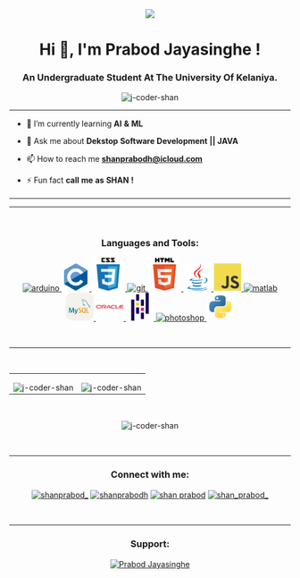 <p align="center"><picture align="center"><img align="center" src = "https://github.com/7oSkaaa/7oSkaaa/blob/main/Images/about_me.gif?raw=true" width = 70px></picture></p>
<h1 align="center">Hi 👋, I'm Prabod Jayasinghe !</h1>
<h3 align="center">An Undergraduate Student At The University Of Kelaniya.</h3>

<p align="CENTER"> <img src="https://komarev.com/ghpvc/?username=j-coder-shan&label=Profile%20views&color=0e75b6&style=flat" alt="j-coder-shan" /> </p>

<table align="center">
<tr border="none">
<td width="50%" align="left">

- 🌱 I’m currently learning **AI & ML**

- 💬 Ask me about **Dekstop Software Development || JAVA**

- 📫 How to reach me **shanprabodh@icloud.com**

- ⚡ Fun fact **call me as SHAN !**
  
</td>
</tr>
</table>

- ---

<br>
<h3 align="CENTER">Languages and Tools:</h3>
<p align="CENTER"> <a href="https://www.arduino.cc/" target="_blank" rel="noreferrer"> <img src="https://cdn.worldvectorlogo.com/logos/arduino-1.svg" alt="arduino" width="50" height="50"/> </a> 
  <a href="https://www.cprogramming.com/" target="_blank" rel="noreferrer"> <img src="https://raw.githubusercontent.com/devicons/devicon/master/icons/c/c-original.svg" alt="c" width="50" height="50"/> </a> 
  <a href="https://www.w3schools.com/css/" target="_blank" rel="noreferrer"> <img src="https://raw.githubusercontent.com/devicons/devicon/master/icons/css3/css3-original-wordmark.svg" alt="css3" width="60" height="60"/> </a> 
  <a href="https://git-scm.com/" target="_blank" rel="noreferrer"> <img src="https://www.vectorlogo.zone/logos/git-scm/git-scm-icon.svg" alt="git" width="50" height="50"/> </a> 
  <a href="https://www.w3.org/html/" target="_blank" rel="noreferrer"> <img src="https://raw.githubusercontent.com/devicons/devicon/master/icons/html5/html5-original-wordmark.svg" alt="html5" width="60" height="60"/> </a> 
  <a href="https://www.java.com" target="_blank" rel="noreferrer"> <img src="https://raw.githubusercontent.com/devicons/devicon/master/icons/java/java-original.svg" alt="java" width="50" height="50"/> </a> 
  <a href="https://developer.mozilla.org/en-US/docs/Web/JavaScript" target="_blank" rel="noreferrer"> <img src="https://raw.githubusercontent.com/devicons/devicon/master/icons/javascript/javascript-original.svg" alt="javascript" width="50" height="50"/> </a> 
  <a href="https://www.mathworks.com/" target="_blank" rel="noreferrer"> <img src="https://upload.wikimedia.org/wikipedia/commons/2/21/Matlab_Logo.png" alt="matlab" width="50" height="50"/> </a> 
  <a href="https://www.mysql.com/" target="_blank" rel="noreferrer"> <img src="https://github.com/tandpfun/skill-icons/blob/main/icons/MySQL-Light.svg" alt="mysql" width="50" height="50"/> </a> 
  <a href="https://www.oracle.com/" target="_blank" rel="noreferrer"> <img src="https://raw.githubusercontent.com/devicons/devicon/master/icons/oracle/oracle-original.svg" alt="oracle" width="50" height="50"/> </a> 
  <a href="https://pandas.pydata.org/" target="_blank" rel="noreferrer"> <img src="https://raw.githubusercontent.com/devicons/devicon/2ae2a900d2f041da66e950e4d48052658d850630/icons/pandas/pandas-original.svg" alt="pandas" width="50" height="50"/> </a> 
  <a href="https://www.photoshop.com/en" target="_blank" rel="noreferrer"> <img src="https://github.com/Scar1109/skill-icons/blob/Scar1109/icons/Photoshop.svg" alt="photoshop" width="50" height="50"/> </a> 
  <a href="https://www.python.org" target="_blank" rel="noreferrer"> <img src="https://raw.githubusercontent.com/devicons/devicon/master/icons/python/python-original.svg" alt="python" width="50" height="50"/> </a> </p>
<br>

---

<br>
<table align="center">
<tr border="none">
<td width="50%" align="left">
<p><img align="left" src="https://github-readme-stats.vercel.app/api?username=j-coder-shan&theme=dark&show_icons=true&locale=en&hide_border=false&no-bg=true&no-frame=true&langs_count=10" alt="j-coder-shan" /></p>
</td>
  <td> <p><img align="right" src="https://github-readme-streak-stats.herokuapp.com/?user=j-coder-shan&&theme=dark&hide_border=false&no-bg=true&no-frame=true&langs_count=10" alt="j-coder-shan" /></p></td>
</tr>
</table>
<br>

<p align="center"><img align="center" src="https://github-readme-stats.vercel.app/api/top-langs?username=j-coder-shan&&theme=dark&show_icons=true&locale=en&layout=compact&hide_border=false&no-bg=true&no-frame=true&langs_count=10" alt="j-coder-shan" /></p><br>

---


<h3 align="CENTER">Connect with me:</h3>
<p align="CENTER">
<a href="https://twitter.com/shanprabod_" target="blank"><img align="center" src="https://raw.githubusercontent.com/rahuldkjain/github-profile-readme-generator/master/src/images/icons/Social/twitter.svg" alt="shanprabod_" height="30" width="40" /></a>
<a href="https://linkedin.com/in/shanprabodh" target="blank"><img align="center" src="https://raw.githubusercontent.com/rahuldkjain/github-profile-readme-generator/master/src/images/icons/Social/linked-in-alt.svg" alt="shanprabodh" height="30" width="40" /></a>
<a href="https://fb.com/shan prabod" target="blank"><img align="center" src="https://raw.githubusercontent.com/rahuldkjain/github-profile-readme-generator/master/src/images/icons/Social/facebook.svg" alt="shan prabod" height="30" width="40" /></a>
<a href="https://instagram.com/shan_prabod_" target="blank"><img align="center" src="https://raw.githubusercontent.com/rahuldkjain/github-profile-readme-generator/master/src/images/icons/Social/instagram.svg" alt="shan_prabod_" height="30" width="40" /></a>
</p>
<br>

---


<h3 align="CENTER">Support:</h3>
<p align="center"><a href="https://www.buymeacoffee.com/Prabod Jayasinghe"> <img align="CENTER" src="https://cdn.buymeacoffee.com/buttons/v2/default-yellow.png" height="50" width="210" alt="Prabod Jayasinghe" /></a></p><br>
